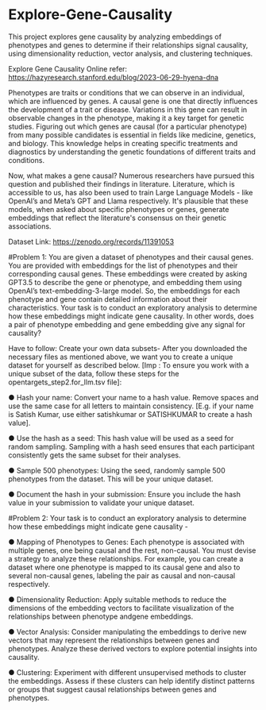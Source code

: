 # Explore-Gene-Causality
This project explores gene causality by analyzing embeddings of phenotypes and genes to determine if their relationships signal causality, using dimensionality reduction, vector analysis, and clustering techniques.

Explore Gene Causality Online refer: https://hazyresearch.stanford.edu/blog/2023-06-29-hyena-dna

Phenotypes are traits or conditions that we can observe in an individual, which are influenced by genes. A causal gene is one that directly influences the development of a trait or disease.
Variations in this gene can result in observable changes in the phenotype, making it a key target for genetic studies. Figuring out which genes are causal (for a particular phenotype) from many possible candidates is essential in fields like medicine, genetics, and biology. This knowledge helps in creating specific treatments and diagnostics by understanding the genetic foundations of different traits and conditions.

Now, what makes a gene causal?
Numerous researchers have pursued this question and published their findings in literature. Literature, which is accessible to us, has also been used to train Large Language Models - like OpenAI’s and Meta’s GPT and Llama respectively. It's plausible that these models, when asked about specific phenotypes or genes, generate embeddings that reflect the literature's consensus on their genetic associations.

Dataset Link: https://zenodo.org/records/11391053

#Problem 1:
You are given a dataset of phenotypes and their causal genes. You are provided with embeddings for the list of phenotypes and their corresponding causal genes. These embeddings were created by asking GPT3.5 to describe the gene or phenotype, and embedding them using OpenAI’s text-embedding-3-large model. So, the embeddings for each phenotype and gene contain detailed information about their characteristics. Your task is to conduct an exploratory analysis to determine how these embeddings might indicate gene causality. In other words, does a pair of phenotype embedding and gene embedding give any signal for causality?

Have to follow:
Create your own data subsets-
After you downloaded the necessary files as mentioned above, we want you to create a unique dataset for yourself as described below.
[Imp : To ensure you work with a unique subset of the data, follow these steps for the opentargets_step2.for_llm.tsv file]:

● Hash your name: Convert your name to a hash value. Remove spaces and use the same case for all letters to maintain consistency. [E.g. if your name is Satish Kumar, use either satishkumar or SATISHKUMAR to create a hash value].

● Use the hash as a seed: This hash value will be used as a seed for random sampling. Sampling with a hash seed ensures that each participant consistently gets the same subset for their analyses.

● Sample 500 phenotypes: Using the seed, randomly sample 500 phenotypes from the dataset. This will be your unique dataset.

● Document the hash in your submission: Ensure you include the hash value in your submission to validate your unique dataset.

#Problem 2:
Your task is to conduct an exploratory analysis to determine how these embeddings might indicate gene causality -

● Mapping of Phenotypes to Genes: Each phenotype is associated with multiple genes, one being causal and the rest, non-causal. You must devise a strategy to analyze these relationships. For example, you can create a dataset where one phenotype is mapped to its causal gene and also to several non-causal genes, labeling the pair as causal and non-causal respectively.

● Dimensionality Reduction: Apply suitable methods to reduce the dimensions of the embedding vectors to facilitate visualization of the relationships between phenotype andgene embeddings.

● Vector Analysis: Consider manipulating the embeddings to derive new vectors that may represent the relationships between genes and phenotypes. Analyze these derived vectors to explore potential insights into causality.

● Clustering: Experiment with different unsupervised methods to cluster the embeddings. Assess if these clusters can help identify distinct patterns or groups that suggest causal relationships between genes and phenotypes.



